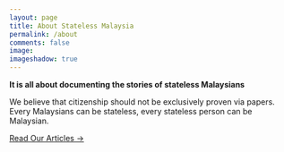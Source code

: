 ```yaml
---
layout: page
title: About Stateless Malaysia 
permalink: /about
comments: false
image: 
imageshadow: true
---
```


**It is all about documenting the stories of stateless Malaysians**

We believe that citizenship should not be exclusively proven via papers. 
Every Malaysians can be stateless, every stateless person can be Malaysian.

<a href="http://stateless.my" class="btn btn-dark"> Read Our Articles &rarr;</a>

